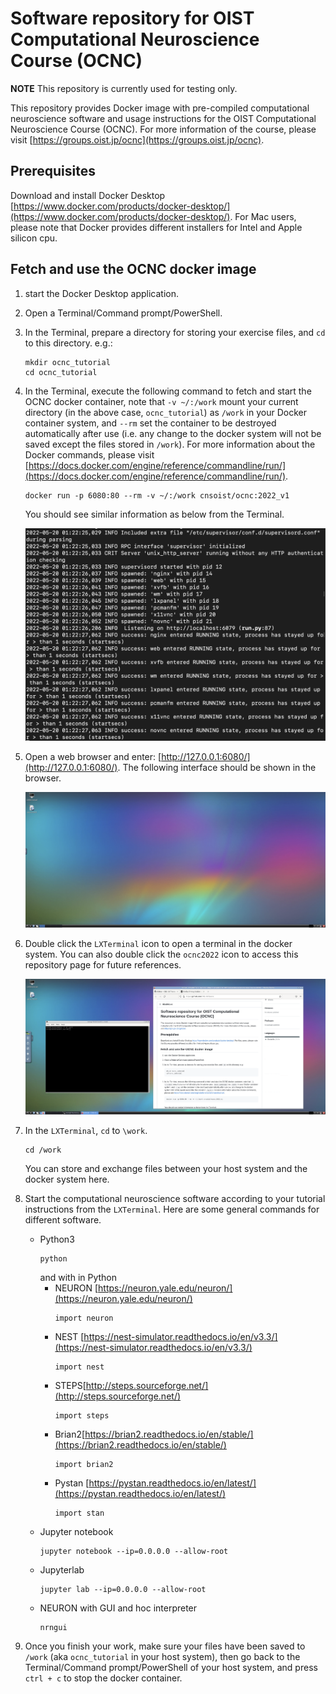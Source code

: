 # Software repository for OIST Computational Neuroscience Course (OCNC)

**NOTE**
This repository is currently used for testing only.

This repository provides Docker image with pre-compiled computational neuroscience software and usage instructions for the OIST Computational Neuroscience Course (OCNC). For more information of the course, please visit [https://groups.oist.jp/ocnc](https://groups.oist.jp/ocnc).

## Prerequisites
Download and install Docker Desktop [https://www.docker.com/products/docker-desktop/](https://www.docker.com/products/docker-desktop/). For Mac users, please note that Docker provides different installers for Intel and Apple silicon cpu.

## Fetch and use the OCNC docker image
1. start the Docker Desktop application.
2. Open a Terminal/Command prompt/PowerShell.
3. In the Terminal, prepare a directory for storing your exercise files, and `cd` to this directory. e.g.:
    ```
    mkdir ocnc_tutorial
    cd ocnc_tutorial
    ```
4. In the Terminal, execute the following command to fetch and start the OCNC docker container, note that `-v ~/:/work` mount your current directory (in the above case, `ocnc_tutorial`) as `/work` in your Docker container system, and `--rm` set the container to be destroyed automatically after use (i.e. any change to the docker system will not be saved except the files stored in `/work`). For more information about the Docker commands, please visit [https://docs.docker.com/engine/reference/commandline/run/](https://docs.docker.com/engine/reference/commandline/run/).

    ```
    docker run -p 6080:80 --rm -v ~/:/work cnsoist/ocnc:2022_v1
    ```
    You should see similar information as below from the Terminal.

    ![docker run](images/1.png)

5. Open a web browser and enter: [http://127.0.0.1:6080/](http://127.0.0.1:6080/). The following interface should be shown in the browser.

    ![vnc](images/2.png)

6. Double click the `LXTerminal` icon to open a terminal in the docker system. You can also double click the `ocnc2022` icon to access this repository page for future references.

    ![terminal](images/3.png)

7. In the `LXTerminal`, `cd` to `\work`.
    ```
    cd /work
    ```
    You can store and exchange files between your host system and the docker system here.

8. Start the computational neuroscience software according to your tutorial instructions from the `LXTerminal`. Here are some general commands for different software.
    * Python3
        ```
        python
        ```
        and with in Python
        * NEURON [https://neuron.yale.edu/neuron/](https://neuron.yale.edu/neuron/)
            ```
            import neuron
            ```
        * NEST [https://nest-simulator.readthedocs.io/en/v3.3/](https://nest-simulator.readthedocs.io/en/v3.3/)
            ```
            import nest
            ```
        * STEPS[http://steps.sourceforge.net/](http://steps.sourceforge.net/)
            ```
            import steps
            ```
        * Brian2[https://brian2.readthedocs.io/en/stable/](https://brian2.readthedocs.io/en/stable/)
            ```
            import brian2
            ```
        * Pystan [https://pystan.readthedocs.io/en/latest/](https://pystan.readthedocs.io/en/latest/)
            ```
            import stan
            ```
    * Jupyter notebook
        ```
        jupyter notebook --ip=0.0.0.0 --allow-root
        ```
    * Jupyterlab
        ```
        jupyter lab --ip=0.0.0.0 --allow-root
        ```
    * NEURON with GUI and hoc interpreter
        ```
        nrngui
        ```
9. Once you finish your work, make sure your files have been saved to `/work` (aka `ocnc_tutorial` in your host system), then go back to the Terminal/Command prompt/PowerShell of your host system, and press `ctrl + c` to stop the docker container.

